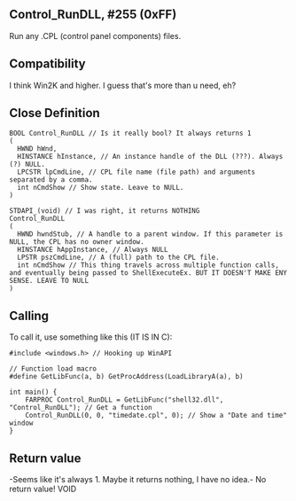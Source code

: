 ## Control_RunDLL, #255 (0xFF)

Run any .CPL (control panel components) files.

## Compatibility

I think Win2K and higher. I guess that's more than u need, eh?

## Close Definition
```
BOOL Control_RunDLL // Is it really bool? It always returns 1
(
  HWND hWnd,
  HINSTANCE hInstance, // An instance handle of the DLL (???). Always (?) NULL.
  LPCSTR lpCmdLine, // CPL file name (file path) and arguments separated by a comma.
  int nCmdShow // Show state. Leave to NULL.
)

STDAPI_(void) // I was right, it returns NOTHING
Control_RunDLL
(
  HWND hwndStub, // A handle to a parent window. If this parameter is NULL, the CPL has no owner window.
  HINSTANCE hAppInstance, // Always NULL
  LPSTR pszCmdLine, // A (full) path to the CPL file.
  int nCmdShow // This thing travels across multiple function calls, and eventually being passed to ShellExecuteEx. BUT IT DOESN'T MAKE ENY SENSE. LEAVE TO NULL
)
```
## Calling
To call it, use something like this (IT IS IN C):

```
#include <windows.h> // Hooking up WinAPI

// Function load macro
#define GetLibFunc(a, b) GetProcAddress(LoadLibraryA(a), b)

int main() {
	FARPROC Control_RunDLL = GetLibFunc("shell32.dll", "Control_RunDLL"); // Get a function
	Control_RunDLL(0, 0, "timedate.cpl", 0); // Show a "Date and time" window
}
```

## Return value
-Seems like it's always 1. Maybe it returns nothing, I have no idea.-
No return value! VOID
